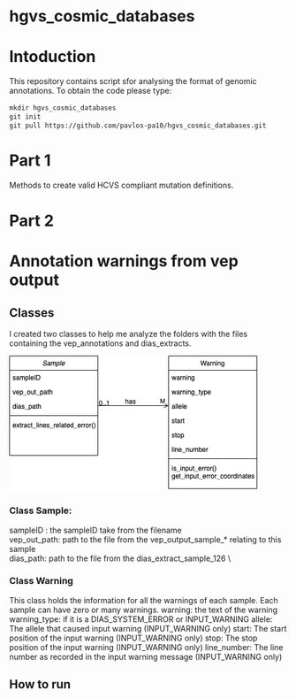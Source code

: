 # hgvs_cosmic_databases
# Intoduction
This repository contains script sfor analysing the format of genomic annotations.
To obtain the code please type:
```
mkdir hgvs_cosmic_databases
git init
git pull https://github.com/pavlos-pa10/hgvs_cosmic_databases.git
``` 

# Part 1
Methods to create valid HCVS compliant mutation definitions.

# Part 2
# Annotation warnings from vep output
## Classes
I created two classes to help me analyze the folders with the files containing the vep_annotations and dias_extracts. 

![alt text](https://github.com/pavlos-pa10/hgvs_cosmic_databases/blob/main/part2_annotation/img/classes_cosmic_annotation.png?raw=true)
### Class Sample: 
sampleID : the sampleID take from the filename \
vep_out_path: path to the file from the vep_output_sample_* relating to this sample \
dias_path: path to the file from the dias_extract_sample_126 \

### Class Warning
This class holds the information for all the warnings of each sample. Each sample can have zero or many warnings. 
warning: the text of the warning
warning_type: if it is a DIAS_SYSTEM_ERROR or INPUT_WARNING
allele: The allele that caused input warning (INPUT_WARNING only)
start: The start position of the input warning (INPUT_WARNING only)
stop: The stop position of the input warning (INPUT_WARNING only)
line_number: The line number as recorded in the input warning message (INPUT_WARNING only)

## How to run 
`
`
